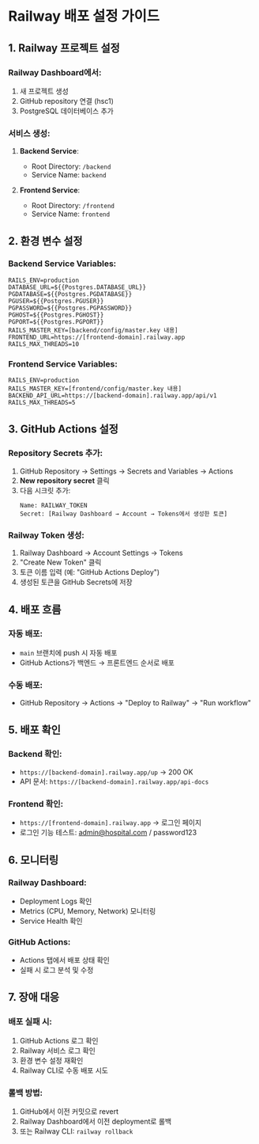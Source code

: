 # Railway 배포 설정 가이드

## 1. Railway 프로젝트 설정

### Railway Dashboard에서:
1. 새 프로젝트 생성
2. GitHub repository 연결 (hsc1)
3. PostgreSQL 데이터베이스 추가

### 서비스 생성:
1. **Backend Service**:
   - Root Directory: `/backend`
   - Service Name: `backend`
   
2. **Frontend Service**:
   - Root Directory: `/frontend`  
   - Service Name: `frontend`

## 2. 환경 변수 설정

### Backend Service Variables:
```
RAILS_ENV=production
DATABASE_URL=${{Postgres.DATABASE_URL}}
PGDATABASE=${{Postgres.PGDATABASE}}
PGUSER=${{Postgres.PGUSER}}
PGPASSWORD=${{Postgres.PGPASSWORD}}
PGHOST=${{Postgres.PGHOST}}
PGPORT=${{Postgres.PGPORT}}
RAILS_MASTER_KEY=[backend/config/master.key 내용]
FRONTEND_URL=https://[frontend-domain].railway.app
RAILS_MAX_THREADS=10
```

### Frontend Service Variables:
```
RAILS_ENV=production
RAILS_MASTER_KEY=[frontend/config/master.key 내용]
BACKEND_API_URL=https://[backend-domain].railway.app/api/v1
RAILS_MAX_THREADS=5
```

## 3. GitHub Actions 설정

### Repository Secrets 추가:
1. GitHub Repository → Settings → Secrets and Variables → Actions
2. **New repository secret** 클릭
3. 다음 시크릿 추가:
   ```
   Name: RAILWAY_TOKEN
   Secret: [Railway Dashboard → Account → Tokens에서 생성한 토큰]
   ```

### Railway Token 생성:
1. Railway Dashboard → Account Settings → Tokens
2. "Create New Token" 클릭
3. 토큰 이름 입력 (예: "GitHub Actions Deploy")
4. 생성된 토큰을 GitHub Secrets에 저장

## 4. 배포 흐름

### 자동 배포:
- `main` 브랜치에 push 시 자동 배포
- GitHub Actions가 백엔드 → 프론트엔드 순서로 배포

### 수동 배포:
- GitHub Repository → Actions → "Deploy to Railway" → "Run workflow"

## 5. 배포 확인

### Backend 확인:
- `https://[backend-domain].railway.app/up` → 200 OK
- API 문서: `https://[backend-domain].railway.app/api-docs`

### Frontend 확인:
- `https://[frontend-domain].railway.app` → 로그인 페이지
- 로그인 기능 테스트: admin@hospital.com / password123

## 6. 모니터링

### Railway Dashboard:
- Deployment Logs 확인
- Metrics (CPU, Memory, Network) 모니터링
- Service Health 확인

### GitHub Actions:
- Actions 탭에서 배포 상태 확인
- 실패 시 로그 분석 및 수정

## 7. 장애 대응

### 배포 실패 시:
1. GitHub Actions 로그 확인
2. Railway 서비스 로그 확인
3. 환경 변수 설정 재확인
4. Railway CLI로 수동 배포 시도

### 롤백 방법:
1. GitHub에서 이전 커밋으로 revert
2. Railway Dashboard에서 이전 deployment로 롤백
3. 또는 Railway CLI: `railway rollback`